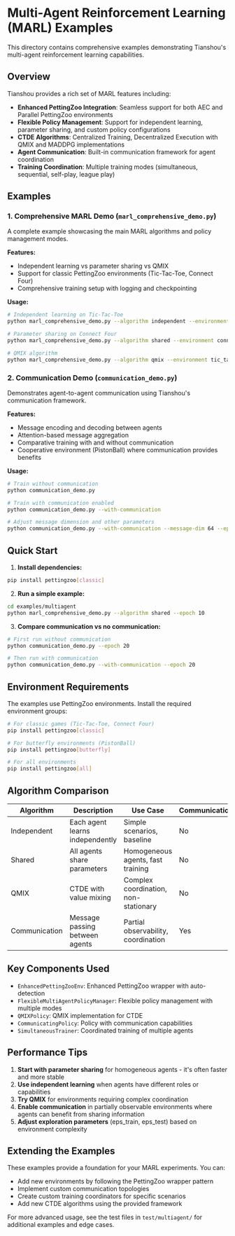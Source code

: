 # Multi-Agent Reinforcement Learning (MARL) Examples

This directory contains comprehensive examples demonstrating Tianshou's multi-agent reinforcement learning capabilities.

## Overview

Tianshou provides a rich set of MARL features including:

- **Enhanced PettingZoo Integration**: Seamless support for both AEC and Parallel PettingZoo environments
- **Flexible Policy Management**: Support for independent learning, parameter sharing, and custom policy configurations
- **CTDE Algorithms**: Centralized Training, Decentralized Execution with QMIX and MADDPG implementations
- **Agent Communication**: Built-in communication framework for agent coordination
- **Training Coordination**: Multiple training modes (simultaneous, sequential, self-play, league play)

## Examples

### 1. Comprehensive MARL Demo (`marl_comprehensive_demo.py`)

A complete example showcasing the main MARL algorithms and policy management modes.

**Features:**
- Independent learning vs parameter sharing vs QMIX
- Support for classic PettingZoo environments (Tic-Tac-Toe, Connect Four)
- Comprehensive training setup with logging and checkpointing

**Usage:**
```bash
# Independent learning on Tic-Tac-Toe
python marl_comprehensive_demo.py --algorithm independent --environment tic_tac_toe

# Parameter sharing on Connect Four
python marl_comprehensive_demo.py --algorithm shared --environment connect_four

# QMIX algorithm
python marl_comprehensive_demo.py --algorithm qmix --environment tic_tac_toe --epoch 100
```

### 2. Communication Demo (`communication_demo.py`)

Demonstrates agent-to-agent communication using Tianshou's communication framework.

**Features:**
- Message encoding and decoding between agents
- Attention-based message aggregation
- Comparative training with and without communication
- Cooperative environment (PistonBall) where communication provides benefits

**Usage:**
```bash
# Train without communication
python communication_demo.py

# Train with communication enabled
python communication_demo.py --with-communication

# Adjust message dimension and other parameters
python communication_demo.py --with-communication --message-dim 64 --epoch 50
```

## Quick Start

1. **Install dependencies:**
```bash
pip install pettingzoo[classic]
```

2. **Run a simple example:**
```bash
cd examples/multiagent
python marl_comprehensive_demo.py --algorithm shared --epoch 10
```

3. **Compare communication vs no communication:**
```bash
# First run without communication
python communication_demo.py --epoch 20

# Then run with communication
python communication_demo.py --with-communication --epoch 20
```

## Environment Requirements

The examples use PettingZoo environments. Install the required environment groups:

```bash
# For classic games (Tic-Tac-Toe, Connect Four)
pip install pettingzoo[classic]

# For butterfly environments (PistonBall)
pip install pettingzoo[butterfly]

# For all environments
pip install pettingzoo[all]
```

## Algorithm Comparison

| Algorithm | Description | Use Case | Communication |
|-----------|-------------|----------|---------------|
| Independent | Each agent learns independently | Simple scenarios, baseline | No |
| Shared | All agents share parameters | Homogeneous agents, fast training | No |
| QMIX | CTDE with value mixing | Complex coordination, non-stationary | No |
| Communication | Message passing between agents | Partial observability, coordination | Yes |

## Key Components Used

- `EnhancedPettingZooEnv`: Enhanced PettingZoo wrapper with auto-detection
- `FlexibleMultiAgentPolicyManager`: Flexible policy management with multiple modes
- `QMIXPolicy`: QMIX implementation for CTDE
- `CommunicatingPolicy`: Policy with communication capabilities
- `SimultaneousTrainer`: Coordinated training of multiple agents

## Performance Tips

1. **Start with parameter sharing** for homogeneous agents - it's often faster and more stable
2. **Use independent learning** when agents have different roles or capabilities
3. **Try QMIX** for environments requiring complex coordination
4. **Enable communication** in partially observable environments where agents can benefit from sharing information
5. **Adjust exploration parameters** (eps_train, eps_test) based on environment complexity

## Extending the Examples

These examples provide a foundation for your MARL experiments. You can:

- Add new environments by following the PettingZoo wrapper pattern
- Implement custom communication topologies
- Create custom training coordinators for specific scenarios
- Add new CTDE algorithms using the provided framework

For more advanced usage, see the test files in `test/multiagent/` for additional examples and edge cases.